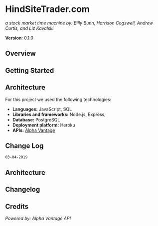# HindSiteTrader.com
*a stock market time machine by:*
*Billy Bunn, Harrison Cogswell, Andrew Curtis, and Liz Kavalski*

**Version**: 0.1.0

## Overview

## Getting Started

## Architecture

For this project we used the following technologies: 

* **Languages:** JavaScript, SQL
* **Libraries and frameworks:** Node.js, Express, 
* **Database:** PostgreSQL
* **Deployment platform:** Heroku
* **APIs:** [Alpha Vantage](https://www.alphavantage.co/)

## Change Log

`03-04-2019`

## Architecture

## Changelog

## Credits
*Powered by: Alpha Vantage API*
